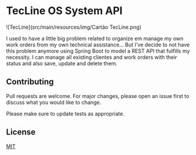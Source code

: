 # TecLine OS System API

![TecLine](src/main/resources/img/Cartão TecLine.png)

I used to have a little big problem related to organize em manage my own work orders from my own technical assistance... But I've decide to not have this problem anymore using Spring Boot to model a REST API that fulfills my necessity. I can manage all existing clientes and work orders with their status and also save, update and delete them.


## Contributing
Pull requests are welcome. For major changes, please open an issue first to discuss what you would like to change.

Please make sure to update tests as appropriate.

## License
[MIT](https://choosealicense.com/licenses/mit/)